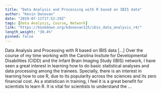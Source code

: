 ```yaml
---
title: "Data Analysis and Processing with R based on IBIS data"
author: "Kevin Donovan"
date: "2019-07-11T17:52:29Z"
tags: [Data Analysis, Course, Network]
link: "https://bookdown.org/kdonovan125/ibis_data_analysis_r4/"
length_weight: "30.4%"
pinned: false
---
```


Data Analysis and Processing with R based on IBIS data [...] Over the course of my time working with the Carolina Insitute for Developmental Disabilities (CIDD) and the Infant Brain Imaging Study (IBIS) network, I have seen a great interest in learning how to do basic statistical analyses and data processing among the trainees. Specially, there is an interest in learning how to use R, due to its popularity across the sciences and its zero financial cost. As a statistican in training, I feel it is a great benefit for scientists to learn R. It is vital for scientists to understand the ...
